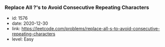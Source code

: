 ### Replace All ?'s to Avoid Consecutive Repeating Characters

* id: 1576
* date: 2020-12-30
* link: https://leetcode.com/problems/replace-all-s-to-avoid-consecutive-repeating-characters
* level: Easy

